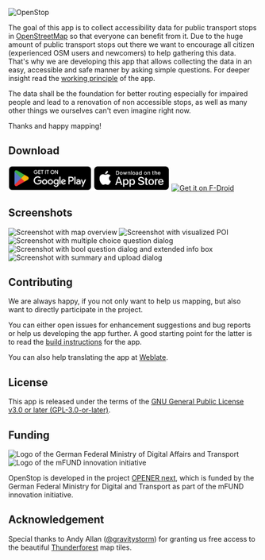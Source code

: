 ![OpenStop](fastlane/metadata/android/en-US/images/featureGraphic.png)

The goal of this app is to collect accessibility data for public transport stops in [OpenStreetMap](https://www.openstreetmap.org) so that everyone can benefit from it.
Due to the huge amount of public transport stops out there we want to encourage all citizen (experienced OSM users and newcomers) to help gathering this data. That's why we are developing this app that allows collecting the data in an easy, accessible and safe manner by asking simple questions. For deeper insight read  the [working principle](/docs/WORKING_PRINCIPLE.md) of the app.

The data shall be the foundation for better routing especially for impaired people and lead to a renovation of non accessible stops, as well as many other things we ourselves can't even imagine right now.

Thanks and happy mapping!

## Download
[<img src="https://github.com/OPENER-next/OpenStop-website/blob/main/img/badges/Google_Play_Store_Badge_EN.svg"
    alt="Get it on Google Play"
    height="50">](https://play.google.com/store/apps/details?id=de.tu_chemnitz.etit.sse.openstop)
[<img src="https://github.com/OPENER-next/OpenStop-website/blob/main/img/badges/App_Store_Badge_EN.svg"
    alt="Download on the App Store"
    height="50">](https://apps.apple.com/app/id6740262037)
[<img src="https://openstop.app/img/badges/F-Droid_Badge_EN.svg"
    alt="Get it on F-Droid"
    height="50">](https://f-droid.org/packages/de.tu_chemnitz.etit.sse.openstop/)

## Screenshots
<img src="fastlane/metadata/android/en-US/images/phoneScreenshots/screenshot01.png" alt="Screenshot with map overview" width=150> <img src="fastlane/metadata/android/en-US/images/phoneScreenshots/screenshot02.png" alt="Screenshot with visualized POI" width=150> <img src="fastlane/metadata/android/en-US/images/phoneScreenshots/screenshot03.png" alt="Screenshot with multiple choice question dialog" width=150> <img src="fastlane/metadata/android/en-US/images/phoneScreenshots/screenshot04.png" alt="Screenshot with bool question dialog and extended info box" width=150> <img src="fastlane/metadata/android/en-US/images/phoneScreenshots/screenshot05.png" alt="Screenshot with summary and upload dialog" width=150>

## Contributing
We are always happy, if you not only want to help us mapping, but also want to directly participate in the project.

You can either open issues for enhancement suggestions and bug reports or help us developing the app further. A good starting point for the latter is to read the [build instructions](/docs/BUILD.md) for the app.

You can also help translating the app at [Weblate](https://hosted.weblate.org/projects/openstop/).

## License
This app is released under the terms of the [GNU General Public License v3.0 or later (GPL-3.0-or-later)](/LICENSE).

## Funding
<img src="assets/images/logos/BMDV_Fz_2021_Office_Farbe_de.png" alt="Logo of the German Federal Ministry of Digital Affairs and Transport" width=150> <img src="assets/images/logos/mFUND_Logo_sRGB.png" alt="Logo of the mFUND innovation initiative" width=150>

OpenStop is developed in the project [OPENER next](https://openernext.de), which is funded by the German Federal Ministry for Digital and Transport as part of the mFUND innovation initiative.

## Acknowledgement
Special thanks to Andy Allan ([@gravitystorm](https://github.com/gravitystorm/)) for granting us free access to the beautiful [Thunderforest](https://www.thunderforest.com/) map tiles.
